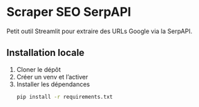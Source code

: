 # Scraper SEO SerpAPI

Petit outil Streamlit pour extraire des URLs Google via la SerpAPI.

## Installation locale

1. Cloner le dépôt  
2. Créer un venv et l’activer  
3. Installer les dépendances  
   ```bash
   pip install -r requirements.txt

